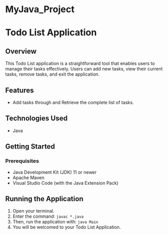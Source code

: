 # MyJava_Project
# Todo List Application

## Overview

This Todo List application is a straightforward tool that enables users to manage their tasks effectively. 
Users can add new tasks, view their current tasks, remove tasks, and exit the application.

## Features

- Add tasks through and Retrieve the complete list of tasks.

## Technologies Used

- Java

## Getting Started

### Prerequisites

- Java Development Kit (JDK) 11 or newer
- Apache Maven
- Visual Studio Code (with the Java Extension Pack)

## Running the Application

1. Open your terminal.
2. Enter the command: `javac *.java`
3. Then, run the application with: `java Main`
4. You will be welcomed to your Todo List Application.

